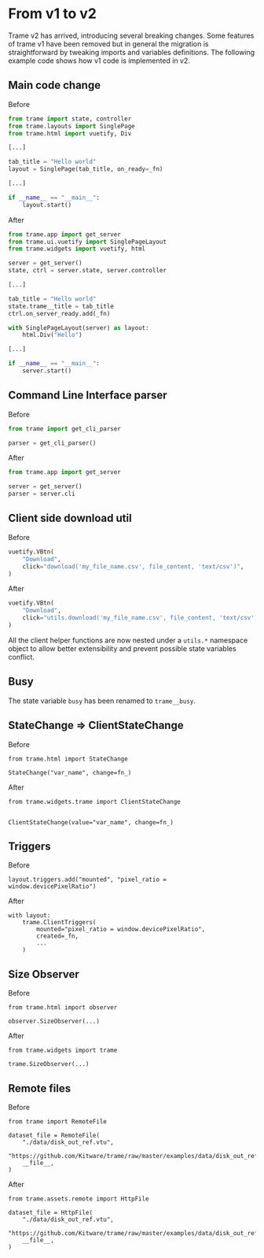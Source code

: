 # From v1 to v2

Trame v2 has arrived, introducing several breaking changes. Some features of trame v1 have been removed but in general the migration is straightforward by tweaking imports and variables definitions. The following example code shows how v1 code is implemented in v2.

## Main code change

Before

```python
from trame import state, controller
from trame.layouts import SinglePage
from trame.html import vuetify, Div

[...]

tab_title = "Hello world"
layout = SinglePage(tab_title, on_ready=_fn)

[...]

if __name__ == "__main__":
    layout.start()
```

After

```python
from trame.app import get_server
from trame.ui.vuetify import SinglePageLayout
from trame.widgets import vuetify, html

server = get_server()
state, ctrl = server.state, server.controller

[...]

tab_title = "Hello world"
state.trame__title = tab_title
ctrl.on_server_ready.add(_fn)

with SinglePageLayout(server) as layout:
    html.Div("Hello")

[...]

if __name__ == "__main__":
    server.start()
```
## Command Line Interface parser

Before

```python
from trame import get_cli_parser

parser = get_cli_parser()
```

After

```python
from trame.app import get_server

server = get_server()
parser = server.cli
```

## Client side download util

Before

```python
vuetify.VBtn(
    "Download",
    click="download('my_file_name.csv', file_content, 'text/csv')",
)
```

After

```python
vuetify.VBtn(
    "Download",
    click="utils.download('my_file_name.csv', file_content, 'text/csv')",
)
```

All the client helper functions are now nested under a `utils.*` namespace object to allow better extensibility and prevent possible state variables conflict.

## Busy

The state variable `busy` has been renamed to `trame__busy`.


## StateChange => ClientStateChange

Before

```
from trame.html import StateChange

StateChange("var_name", change=fn_)
```

After

```
from trame.widgets.trame import ClientStateChange


ClientStateChange(value="var_name", change=fn_)
```

## Triggers

Before

```
layout.triggers.add("mounted", "pixel_ratio = window.devicePixelRatio")
```

After

```
with layout:
    trame.ClientTriggers(
        mounted="pixel_ratio = window.devicePixelRatio",
        created=_fn,
        ...
    )
```

## Size Observer

Before

```
from trame.html import observer

observer.SizeObserver(...)
```

After

```
from trame.widgets import trame

trame.SizeObserver(...)
```

## Remote files

Before

```
from trame import RemoteFile

dataset_file = RemoteFile(
    "./data/disk_out_ref.vtu",
    "https://github.com/Kitware/trame/raw/master/examples/data/disk_out_ref.vtu",
    __file__,
)
```

After

```
from trame.assets.remote import HttpFile

dataset_file = HttpFile(
    "./data/disk_out_ref.vtu",
    "https://github.com/Kitware/trame/raw/master/examples/data/disk_out_ref.vtu",
    __file__,
)
```
